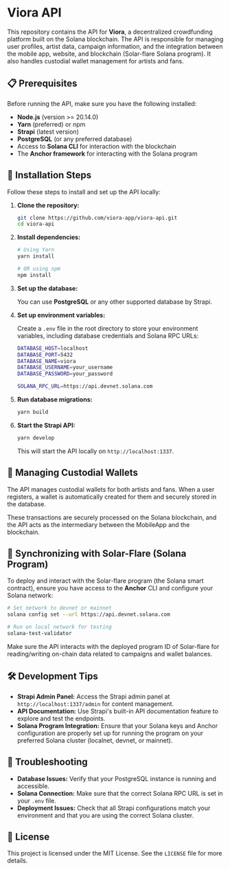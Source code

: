 # Viora API

This repository contains the API for **Viora**, a decentralized crowdfunding platform built on the Solana blockchain. The API is responsible for managing user profiles, artist data, campaign information, and the integration between the mobile app, website, and blockchain (Solar-flare Solana program). It also handles custodial wallet management for artists and fans.

## 📋 Prerequisites

Before running the API, make sure you have the following installed:

- **Node.js** (version >= 20.14.0)
- **Yarn** (preferred) or npm
- **Strapi** (latest version)
- **PostgreSQL** (or any preferred database)
- Access to **Solana CLI** for interaction with the blockchain
- The **Anchor framework** for interacting with the Solana program

## 🚀 Installation Steps

Follow these steps to install and set up the API locally:

1. **Clone the repository:**

    ```bash
    git clone https://github.com/viora-app/viora-api.git
    cd viora-api
    ```

2. **Install dependencies:**

    ```bash
    # Using Yarn
    yarn install

    # OR using npm
    npm install
    ```

3. **Set up the database:**

    You can use **PostgreSQL** or any other supported database by Strapi. 

4. **Set up environment variables:**

    Create a `.env` file in the root directory to store your environment variables, including database credentials and Solana RPC URLs:

    ```bash
    DATABASE_HOST=localhost
    DATABASE_PORT=5432
    DATABASE_NAME=viora
    DATABASE_USERNAME=your_username
    DATABASE_PASSWORD=your_password

    SOLANA_RPC_URL=https://api.devnet.solana.com
    ```

5. **Run database migrations:**

    ```bash
    yarn build
    ```

6. **Start the Strapi API:**

    ```bash
    yarn develop
    ```

    This will start the API locally on `http://localhost:1337`.

## 🏦 Managing Custodial Wallets

The API manages custodial wallets for both artists and fans. When a user registers, a wallet is automatically created for them and securely stored in the database.

These transactions are securely processed on the Solana blockchain, and the API acts as the intermediary between the MobileApp and the blockchain.

## 🔄 Synchronizing with Solar-Flare (Solana Program)

To deploy and interact with the Solar-flare program (the Solana smart contract), ensure you have access to the **Anchor** CLI and configure your Solana network:

```bash
# Set network to devnet or mainnet
solana config set --url https://api.devnet.solana.com

# Run on local network for testing
solana-test-validator
```

Make sure the API interacts with the deployed program ID of Solar-flare for reading/writing on-chain data related to campaigns and wallet balances.

## 🛠 Development Tips

- **Strapi Admin Panel:** Access the Strapi admin panel at `http://localhost:1337/admin` for content management.
- **API Documentation:** Use Strapi's built-in API documentation feature to explore and test the endpoints.
- **Solana Program Integration:** Ensure that your Solana keys and Anchor configuration are properly set up for running the program on your preferred Solana cluster (localnet, devnet, or mainnet).

## 🔧 Troubleshooting

- **Database Issues:** Verify that your PostgreSQL instance is running and accessible.
- **Solana Connection:** Make sure that the correct Solana RPC URL is set in your `.env` file.
- **Deployment Issues:** Check that all Strapi configurations match your environment and that you are using the correct Solana cluster.

## 📝 License

This project is licensed under the MIT License. See the `LICENSE` file for more details.

